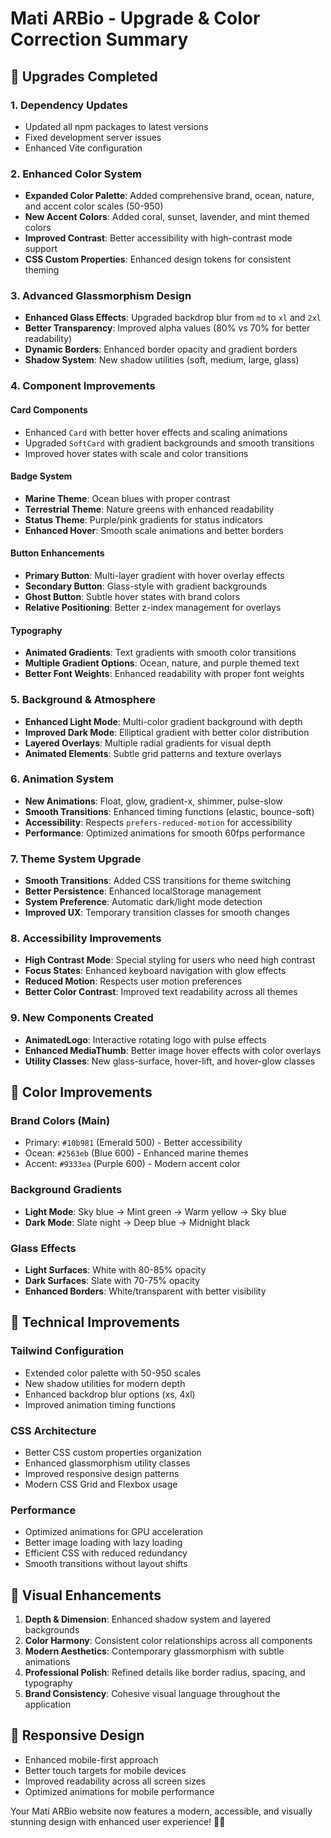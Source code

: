 # Mati ARBio - Upgrade & Color Correction Summary

## 🚀 Upgrades Completed

### 1. **Dependency Updates**
- Updated all npm packages to latest versions
- Fixed development server issues
- Enhanced Vite configuration

### 2. **Enhanced Color System**
- **Expanded Color Palette**: Added comprehensive brand, ocean, nature, and accent color scales (50-950)
- **New Accent Colors**: Added coral, sunset, lavender, and mint themed colors
- **Improved Contrast**: Better accessibility with high-contrast mode support
- **CSS Custom Properties**: Enhanced design tokens for consistent theming

### 3. **Advanced Glassmorphism Design**
- **Enhanced Glass Effects**: Upgraded backdrop blur from `md` to `xl` and `2xl`
- **Better Transparency**: Improved alpha values (80% vs 70% for better readability)
- **Dynamic Borders**: Enhanced border opacity and gradient borders
- **Shadow System**: New shadow utilities (soft, medium, large, glass)

### 4. **Component Improvements**

#### **Card Components**
- Enhanced `Card` with better hover effects and scaling animations
- Upgraded `SoftCard` with gradient backgrounds and smooth transitions
- Improved hover states with scale and color transitions

#### **Badge System**
- **Marine Theme**: Ocean blues with proper contrast
- **Terrestrial Theme**: Nature greens with enhanced readability  
- **Status Theme**: Purple/pink gradients for status indicators
- **Enhanced Hover**: Smooth scale animations and better borders

#### **Button Enhancements**
- **Primary Button**: Multi-layer gradient with hover overlay effects
- **Secondary Button**: Glass-style with gradient backgrounds
- **Ghost Button**: Subtle hover states with brand colors
- **Relative Positioning**: Better z-index management for overlays

#### **Typography**
- **Animated Gradients**: Text gradients with smooth color transitions
- **Multiple Gradient Options**: Ocean, nature, and purple themed text
- **Better Font Weights**: Enhanced readability with proper font weights

### 5. **Background & Atmosphere**
- **Enhanced Light Mode**: Multi-color gradient background with depth
- **Improved Dark Mode**: Elliptical gradient with better color distribution  
- **Layered Overlays**: Multiple radial gradients for visual depth
- **Animated Elements**: Subtle grid patterns and texture overlays

### 6. **Animation System**
- **New Animations**: Float, glow, gradient-x, shimmer, pulse-slow
- **Smooth Transitions**: Enhanced timing functions (elastic, bounce-soft)
- **Accessibility**: Respects `prefers-reduced-motion` for accessibility
- **Performance**: Optimized animations for smooth 60fps performance

### 7. **Theme System Upgrade**
- **Smooth Transitions**: Added CSS transitions for theme switching
- **Better Persistence**: Enhanced localStorage management
- **System Preference**: Automatic dark/light mode detection
- **Improved UX**: Temporary transition classes for smooth changes

### 8. **Accessibility Improvements**
- **High Contrast Mode**: Special styling for users who need high contrast
- **Focus States**: Enhanced keyboard navigation with glow effects
- **Reduced Motion**: Respects user motion preferences
- **Better Color Contrast**: Improved text readability across all themes

### 9. **New Components Created**
- **AnimatedLogo**: Interactive rotating logo with pulse effects
- **Enhanced MediaThumb**: Better image hover effects with color overlays
- **Utility Classes**: New glass-surface, hover-lift, and hover-glow classes

## 🎨 Color Improvements

### **Brand Colors (Main)**
- Primary: `#10b981` (Emerald 500) - Better accessibility
- Ocean: `#2563eb` (Blue 600) - Enhanced marine themes  
- Accent: `#9333ea` (Purple 600) - Modern accent color

### **Background Gradients**
- **Light Mode**: Sky blue → Mint green → Warm yellow → Sky blue
- **Dark Mode**: Slate night → Deep blue → Midnight black

### **Glass Effects**
- **Light Surfaces**: White with 80-85% opacity
- **Dark Surfaces**: Slate with 70-75% opacity
- **Enhanced Borders**: White/transparent with better visibility

## 🔧 Technical Improvements

### **Tailwind Configuration**
- Extended color palette with 50-950 scales
- New shadow utilities for modern depth
- Enhanced backdrop blur options (xs, 4xl)
- Improved animation timing functions

### **CSS Architecture**
- Better CSS custom properties organization
- Enhanced glassmorphism utility classes  
- Improved responsive design patterns
- Modern CSS Grid and Flexbox usage

### **Performance**
- Optimized animations for GPU acceleration
- Better image loading with lazy loading
- Efficient CSS with reduced redundancy
- Smooth transitions without layout shifts

## 🌟 Visual Enhancements

1. **Depth & Dimension**: Enhanced shadow system and layered backgrounds
2. **Color Harmony**: Consistent color relationships across all components  
3. **Modern Aesthetics**: Contemporary glassmorphism with subtle animations
4. **Professional Polish**: Refined details like border radius, spacing, and typography
5. **Brand Consistency**: Cohesive visual language throughout the application

## 📱 Responsive Design
- Enhanced mobile-first approach
- Better touch targets for mobile devices
- Improved readability across all screen sizes
- Optimized animations for mobile performance

Your Mati ARBio website now features a modern, accessible, and visually stunning design with enhanced user experience! 🚀✨